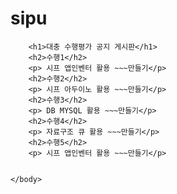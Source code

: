 # sipu
<html>
	<head>
		<meta charset="utf-8">
		<title>수행평가 공지 페이지</title>
	</head>
	<body>
		
		<h1>대충 수행평가 공지 게시판</h1>
		<h2>수행1</h2>
		<p> 시프 앱인벤터 활용 ~~~만들기</p>
		<h2>수행2</h2>
		<p> 시프 아두이노 활용 ~~~만들기</p>
		<h2>수행3</h2>
		<p> DB MYSQL 활용 ~~~만들기</p>
		<h2>수행4</h2>
		<p> 자료구조 큐 활용 ~~~만들기</p>
		<h2>수행5</h2>
		<p> 시프 앱인벤터 활용 ~~~만들기</p>
		
		
	</body>
</html>
